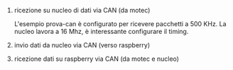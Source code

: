 1. ricezione su nucleo di dati via CAN (da motec)

	L'esempio prova-can è configurato per ricevere pacchetti a 500 KHz.
	La nucleo lavora a 16 Mhz, è interessante configurare il timing.

2. invio dati da nucleo via CAN (verso raspberry)

3. ricezione dati su raspberry via CAN (da motec e nucleo)
